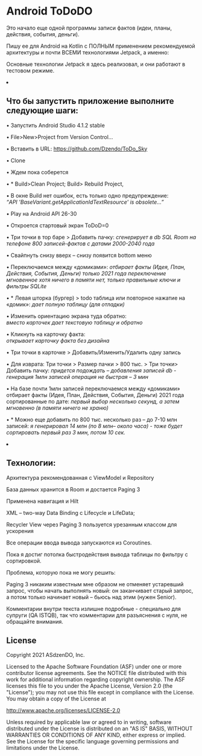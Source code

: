 Android ToDoDO
=================
Это начало еще одной программы записи фактов (идеи, планы, действия, события, деньги).

Пишу ее для Android на Kotlin c ПОЛНЫМ применением рекомендуемой архитектуры и почти ВСЕМИ технологиями Jetpack, а именно:

Основные технологии Jetpack я здесь реализовал, и они работают в тестовом режиме.

<li>
  
Что бы запустить приложение выполните следующие шаги:
-----------------------------------------------------

•	Запустить Android Studio 4.1.2 stable 

•	File>New>Project from Version Control…

•	Вставить в URL: https://github.com/Dzendo/ToDo_Sky 

•	Clone

•	Ждем пока соберется

•	* Build>Clean Project; Build> Rebuild Project, 

•	В окне Build нет ошибок, есть только одно предупреждение:  
_“API 'BaseVariant.getApplicationIdTextResource' is obsolete…”_

•	Play на Android API 26-30

•	Откроется стартовый экран ToDoD=0

•	Три точки в тор баре > Добавить пачку: 
_сгенерирует в db SQL Room на телефоне 800 записей-фактов с датами 2000-2040 года_

•	Свайпнуть снизу вверх – снизу появится bottom меню

•	Переключаемся между «домиками»: 
_отбирает факты (Идея, План, Действия, События, Деньги) только 2021 года
переключение мгновенное хотя ничего в памяти нет, только правильные ключи и фильтры SQLite_

•	* Левая шторка (бургер) > todo таблица или повторное нажатие на «домик»: 
  _дает полную таблицу (для отладки)_

•	Изменить ориентацию экрана туда обратно:  
_вместо карточек дает текстовую таблицу и обратно_

•	Кликнуть на карточку факта:  
_открывает карточку факта без дизайна_

•	Три точки в карточке > Добавить/Изменить/Удалить одну запись

•	Для изврата: Три точки > Размер пачки > 800 тыс. > Три точки> Добавить пачку: 
_придется подождать – добавления записей db  - генерация 1млн записей операция не быстрая – 3 мин_

•	На базе почти 1млн записей переключаемся между «домиками» отбирает факты 
(Идея, План, Действия, События, Деньги) 2021 года сортированные по дате:
_первый выбор несколько секунд, а затем мгновенно (в памяти ничего не храню)_ 

•	* Можно еще добавить по 800 тыс. несколько раз – до 7-10 млн записей: 
_я генерировал 14 млн (по 8 млн– около часа)  - тоже будет сортировать первый раз 3 мин, потом 10 сек._

</li>

<li>
  
Технологии:
-----------  

Архитектура рекомендованная с ViewModel и Repository

База данных хранится в Room и достается Paging 3

Применена навигация и Hilt

XML – two-way Data Binding с Lifecycle и LifeData;

Recycler View через Paging 3 пользуется урезанным классом для ускорения

Все операции ввода вывода запускаются из Coroutines.
</li>
Пока я достиг потолка быстродействия вывода таблицы по фильтру с сортировкой.

Проблема, которую пока не могу решить:

Paging 3 никаким известным мне образом не отменяет устаревший запрос, чтобы начать выполнять новый: он заканчивает старый запрос, а потом только начинает новый – бьюсь над этим (нужен Senior).

Комментарии внутри текста излишне подробные - специально для супруги (QA ISTQB), 
так что комментарии для разъяснения с нуля, не обращайте внимания.


License
-------

Copyright 2021 ASdzenDO, Inc.

Licensed to the Apache Software Foundation (ASF) under one or more contributor
license agreements.  See the NOTICE file distributed with this work for
additional information regarding copyright ownership.  The ASF licenses this
file to you under the Apache License, Version 2.0 (the "License"); you may not
use this file except in compliance with the License.  You may obtain a copy of
the License at

http://www.apache.org/licenses/LICENSE-2.0

Unless required by applicable law or agreed to in writing, software
distributed under the License is distributed on an "AS IS" BASIS, WITHOUT
WARRANTIES OR CONDITIONS OF ANY KIND, either express or implied.  See the
License for the specific language governing permissions and limitations under
the License.

